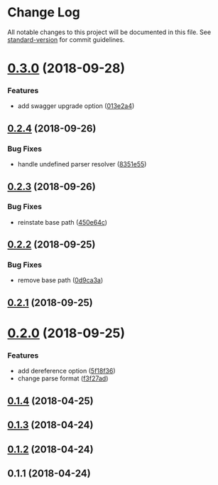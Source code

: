 # Change Log

All notable changes to this project will be documented in this file. See [standard-version](https://github.com/conventional-changelog/standard-version) for commit guidelines.

<a name="0.3.0"></a>
# [0.3.0](https://github.com/devdigital/openapi-parse/compare/v0.2.4...v0.3.0) (2018-09-28)


### Features

* add swagger upgrade option ([013e2a4](https://github.com/devdigital/openapi-parse/commit/013e2a4))



<a name="0.2.4"></a>
## [0.2.4](https://github.com/devdigital/openapi-parse/compare/v0.2.3...v0.2.4) (2018-09-26)


### Bug Fixes

* handle undefined parser resolver ([8351e55](https://github.com/devdigital/openapi-parse/commit/8351e55))



<a name="0.2.3"></a>
## [0.2.3](https://github.com/devdigital/openapi-parse/compare/v0.2.2...v0.2.3) (2018-09-26)


### Bug Fixes

* reinstate base path ([450e64c](https://github.com/devdigital/openapi-parse/commit/450e64c))



<a name="0.2.2"></a>
## [0.2.2](https://github.com/devdigital/openapi-parse/compare/v0.2.1...v0.2.2) (2018-09-25)


### Bug Fixes

* remove base path ([0d9ca3a](https://github.com/devdigital/openapi-parse/commit/0d9ca3a))



<a name="0.2.1"></a>
## [0.2.1](https://github.com/devdigital/openapi-parse/compare/v0.2.0...v0.2.1) (2018-09-25)



<a name="0.2.0"></a>
# [0.2.0](https://github.com/devdigital/openapi-parse/compare/v0.1.4...v0.2.0) (2018-09-25)


### Features

* add dereference option ([5f18f36](https://github.com/devdigital/openapi-parse/commit/5f18f36))
* change parse format ([f3f27ad](https://github.com/devdigital/openapi-parse/commit/f3f27ad))



<a name="0.1.4"></a>
## [0.1.4](https://github.com/devdigital/openapi-parse/compare/v0.1.3...v0.1.4) (2018-04-25)



<a name="0.1.3"></a>
## [0.1.3](https://github.com/devdigital/openapi-parse/compare/v0.1.2...v0.1.3) (2018-04-24)



<a name="0.1.2"></a>
## [0.1.2](https://github.com/devdigital/openapi-parse/compare/v0.1.1...v0.1.2) (2018-04-24)



<a name="0.1.1"></a>
## 0.1.1 (2018-04-24)
